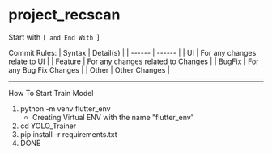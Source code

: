 # project_recscan

Start with `[ and End With `]

Commit Rules:
| Syntax | Detail(s) |
| ------ | ------ |
| UI | For any changes relate to UI |
| Feature | For any changes related to Changes |
| BugFix | For any Bug Fix Changes |
| Other | Other Changes |

-----------------------------

How To Start Train Model
1) python -m venv flutter_env
    - Creating Virtual ENV with the name "flutter_env"
2) cd YOLO_Trainer
3) pip install -r requirements.txt
4) DONE
